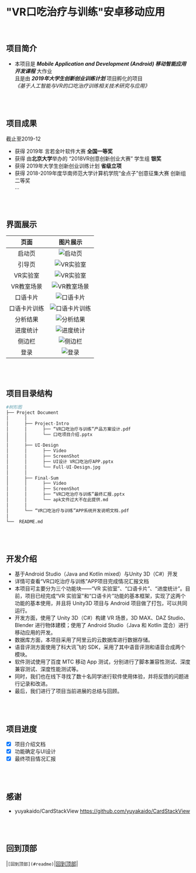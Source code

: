 ﻿# "VR口吃治疗与训练"安卓移动应用

<br/>

## 项目简介
* 本项目是 ***Mobile Application and Development (Android) 移动智能应用开发课程*** 大作业<br/>
  且是由 ***2019年大学生创新创业训练计划***  项目孵化的项目<br/>
_《基于人工智能与VR的口吃治疗训练相关技术研究与应用》_

<br/>
<br/>

## 项目成果
截止至2019-12
* 获得 2019年 言若金叶软件大赛 **全国一等奖**
* 获得 由**北京大学**举办的 “2018VR创意创新创业大赛” 学生组 **银奖**
* 获得 2019年大学生创新创业训练计划 **省级立项**
* 获得 2018-2019年度华南师范大学计算机学院“金点子”创意征集大赛 创新组 二等奖  
...

<br/>
<br/>

## 界面展示

| 页面 | 图片展示 |
| :----: | :----: |
| 启动页 | ![启动页](https://github.com/android-app-development-course/2019-B12-VR/blob/master/ProjectDocument/UI-Design/Screenshot/LaunchPage1.png) |
| 引导页 | ![VR实验室](https://github.com/android-app-development-course/2019-B12-VR/blob/master/ProjectDocument/UI-Design/Screenshot/LaunchPage3.png) |
| VR实验室 | ![VR实验室](https://github.com/android-app-development-course/2019-B12-VR/blob/master/ProjectDocument/UI-Design/Screenshot/VRLab1.png) |
| VR教室场景 | ![VR教室场景](https://github.com/android-app-development-course/2019-B12-VR/blob/master/ProjectDocument/Final-Sum/Screenshot/Classroom2.jpg) |
| 口语卡片 | ![口语卡片](https://github.com/android-app-development-course/2019-B12-VR/blob/master/ProjectDocument/UI-Design/Screenshot/SpeechCard1.png) |
| 口语卡片训练 | ![口语卡片训练](https://github.com/android-app-development-course/2019-B12-VR/blob/master/ProjectDocument/Final-Sum/Screenshot/CardStackView.png) |
| 分析结果 | ![分析结果](https://github.com/android-app-development-course/2019-B12-VR/blob/master/ProjectDocument/Final-Sum/Screenshot/Result.png) |
| 进度统计 | ![进度统计](https://github.com/android-app-development-course/2019-B12-VR/blob/master/ProjectDocument/UI-Design/Screenshot/Schedule.png) |
| 侧边栏 | ![侧边栏](https://github.com/android-app-development-course/2019-B12-VR/blob/master/ProjectDocument/UI-Design/Screenshot/SideDrawer1.png) |
| 登录 | ![登录](https://github.com/android-app-development-course/2019-B12-VR/blob/master/ProjectDocument/UI-Design/Screenshot/Login.png) |

<br/>
<br/>

## 项目目录结构

```python
#树形图
├── Project Document
│      │
│      ├── Project-Intro
│      │      ├── “VR口吃治疗与训练”产品方案设计.pdf
│      │      └── 口吃项目介绍.pptx
│      │     
│      ├── UI-Design
│      │      ├── Video
│      │      ├── ScreenShot
│      │      ├── UI设计 VR口吃治疗APP.pptx
│      │      └── Full-UI-Design.jpg
│      │ 
│      ├── Final-Sum
│      │      ├── Video
│      │      ├── ScreenShot
│      │      ├── “VR口吃治疗与训练”最终汇报.pptx
│      │      └── apk文件过大不在此提供.md
│      │ 
│      └── “VR口吃治疗与训练”APP系统开发说明文档.pdf
│      
└──  README.md
```

<br/>
<br/>

## 开发介绍
* 基于Android Studio（Java and Kotlin mixed）与Unity 3D（C#）开发
* 详情可查看“VR口吃治疗与训练”APP项目完成情况汇报文档
* 本项目可主要分为三个功能块——“VR 实验室”、“口语卡片”、“进度统计”。目前，项目已经完成“VR 实验室”和“口语卡片”功能的基本框架，实现了这两个功能的基本使用，并且将 Unity3D 项目与 Android 项目做了打包，可以共同运行。
* 开发方面，使用了 Unity 3D（C#）构建 VR 场景，3D MAX、DAZ Studio、Blender 进行物体建模；使用了 Android Studio（Java 和 Kotlin 混合）进行移动应用的开发。
* 数据库方面，本项目采用了阿里云的云数据库进行数据存储。
* 语音评测方面使用了科大讯飞的 SDK，采用了其中语音评测和语音合成两个模块。
* 软件测试使用了百度 MTC 移动 App 测试，分别进行了脚本兼容性测试、深度兼容测试、深度性能测试等。
* 同时，我们也在线下寻找了数十名同学进行软件使用体验，并将反馈的问题进行记录和改进。
* 最后，我们进行了项目当前进展的总结与回顾。

<br/>
<br/>

## 项目进度
- [x] 项目介绍文档
- [x] 功能确定与UI设计
- [x] 最终项目情况汇报

<br/>
<br/>

## 感谢
- yuyakaido/CardStackView https://github.com/yuyakaido/CardStackView

<br/>
<br/>

回到顶部
----------
|`[回到顶部](#readme)`|[回到顶部](#readme)|
